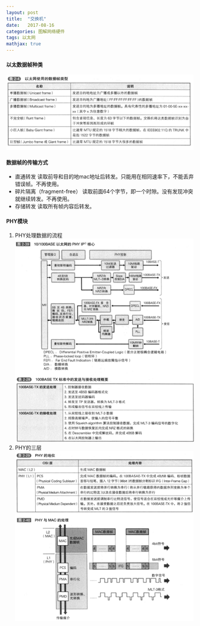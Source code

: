 ```yaml
---
layout: post
title:  "交换机"
date:   2017-08-16
categories: 图解网络硬件 
tags: 以太网
mathjax: true
---
```

####  以太数据帧种类
![](https://github.com/junote/junote.github.io/blob/master/img/switch01.png?raw=true)
####  数据帧的传输方式
* 直通转发  读取前导和目的地mac地址后转发。只能用在相同速率下，不能丢弃错误帧。不再使用。
* 碎片隔离（fragment-free） 读取前面64个字节，即一个时隙。没有发现冲突就继续转发。不再使用。
* 存储转发 读取所有帧内容后转发。
####  PHY模块
1. PHY处理数据的流程  
![](https://github.com/junote/junote.github.io/blob/master/img/switch02.png?raw=true)
2. PHY的三层  
![](https://github.com/junote/junote.github.io/blob/master/img/switch03.png?raw=true)

